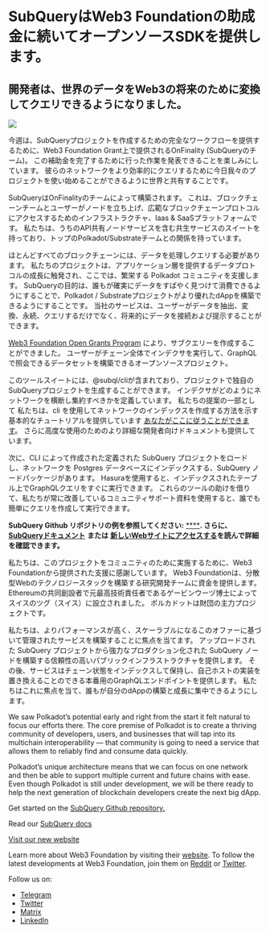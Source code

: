 # SubQueryはWeb3 Foundationの助成金に続いてオープンソースSDKを提供します。

## 開発者は、世界のデータをWeb3の将来のために変換してクエリできるようになりました。

![](https://miro.medium.com/max/1400/1*f9Jw37LjUGu8P8W39cjDYw.png)

今週は、SubQueryプロジェクトを作成するための完全なワークフローを提供するために、Web3 Foundation Grant上で提供されるOnFinality (SubQueryのチーム)。 この補助金を完了するために行った作業を発表できることを楽しみにしています。 彼らのネットワークをより効率的にクエリするために今日我々のプロジェクトを使い始めることができるように世界と共有することです。

SubQueryはOnFinalityのチームによって構築されます。 これは、ブロックチェーンチームとユーザーがノードを立ち上げ、広範なブロックチェーンプロトコルにアクセスするためのインフラストラクチャ、Iaas & SaaSプラットフォームです。 私たちは、うちのAPI共有ノードサービスを含む共生サービスのスイートを持っており、トップのPolkadot/Substrateチームとの関係を持っています。

ほとんどすべてのブロックチェーンには、データを処理しクエリする必要があります。 私たちのプロジェクトは、アプリケーション層を提供するデータプロトコルの成長に触発され、ここでは、繁栄する Polkadot コミュニティを支援します。 SubQueryの目的は、誰もが確実にデータをすばやく見つけて消費できるようにすることで、Polkadot / Substrateプロジェクトがより優れたdAppを構築できるようにすることです。 当社のサービスは、ユーザーがデータを抽出、変換、永続、クエリするだけでなく、将来的にデータを接続および提示することができます。

[Web3 Foundation Open Grants Program](https://github.com/w3f/Open-Grants-Program/pull/136) により、サブクエリーを作成することができました。 ユーザーがチェーン全体でインデクサを実行して、GraphQL で照会できるデータセットを構築できるオープンソースプロジェクト。

このツールスイートには、@subql/cliが含まれており、プロジェクトで独自のSubQueryプロジェクトを生成することができます。 インデクサがどのようにネットワークを横断し集約すべきかを定義しています。 私たちの提案の一部として 私たちは、cli を使用してネットワークのインデックスを作成する方法を示す基本的なチュートリアルを提供しています [あなたがここに従うことができます](https://doc.subquery.network/quickstart.html)。 さらに高度な使用のためのより詳細な開発者向けドキュメントも提供しています。

次に、CLI によって作成された定義された SubQuery プロジェクトをロードし、ネットワークを Postgres データベースにインデックスする、SubQuery ノードパッケージがあります。 Hasuraを使用すると、インデックスされたテーブル上でGraphQLクエリをすぐに実行できます。 これらのツールの助けを借りて、私たちが常に改善しているコミュニティサポート資料を使用すると、誰でも簡単にクエリを作成して実行できます。

**SubQuery Github リポジトリの例を参照してください:** [****](https://github.com/OnFinality-io/subql)**. さらに、** [**SubQueryドキュメント**](https://doc.subquery.network/) **または** [**新しいWebサイトにアクセスする**](https://subquery.network/)**を読んで詳細を確認できます。**

私たちは、このプロジェクトをコミュニティのために実施するために、Web3 Foundationから提供された支援に感謝しています。 Web3 Foundationは、分散型Webのテクノロジースタックを構築する研究開発チームに資金を提供します。 Ethereumの共同創設者で元最高技術責任者であるゲービンウーヅ博士によってスイスのツグ（スイス）に設立されました。 ポルカドットは財団の主力プロジェクトです。

私たちは、よりパフォーマンスが高く、スケーラブルになるこのオファーに基づいて管理されたサービスを構築することに焦点を当てます。 アップロードされた SubQuery プロジェクトから強力なプロダクション化された SubQuery ノードを構築する信頼性の高いパブリックインフラストラクチャを提供します。 その後、サービスはチェーン状態をインデックスして保持し、自己ホストの実装を置き換えることのできる本番用のGraphQLエンドポイントを提供します。 私たちはこれに焦点を当て、誰もが自分のdAppの構築と成長に集中できるようにします。

We saw Polkadot’s potential early and right from the start it felt natural to focus our efforts there. The core premise of Polkadot is to create a thriving community of developers, users, and businesses that will tap into its multichain interoperability — that community is going to need a service that allows them to reliably find and consume data quickly.

Polkadot’s unique architecture means that we can focus on one network and then be able to support multiple current and future chains with ease. Even though Polkadot is still under development, we will be there ready to help the next generation of blockchain developers create the next big dApp.

Get started on the [SubQuery Github repository.](https://github.com/OnFinality-io/subql)

Read our [SubQuery docs](https://doc.subquery.network/)

[Visit our new website](https://subquery.network/)

Learn more about Web3 Foundation by visiting their [website](https://web3.foundation/). To follow the latest developments at Web3 Foundation, join them on [Reddit](https://www.reddit.com/r/dot/) or [Twitter](https://twitter.com/web3foundation).

Follow us on:

-   [Telegram](https://t.me/subquerynetwork)
-   [Twitter](https://twitter.com/subquerynetwork)
-   [Matrix](https://matrix.to/#/%23subquery:matrix.org)
-   [LinkedIn](https://www.linkedin.com/company/subquery)